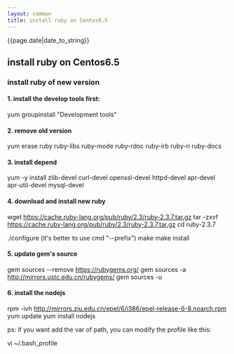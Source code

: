 ```yaml
---
layout: common
title: install ruby on Centos6.5
---
```



{{page.date|date_to_string}}


## install ruby on Centos6.5

### install ruby of new version

#### 1. install the develop tools first:

yum groupinstall "Development tools"


#### 2. remove old version

yum erase ruby ruby-libs ruby-mode ruby-rdoc ruby-irb ruby-ri ruby-docs


#### 3. install depend

yum -y install zlib-devel curl-devel openssl-devel httpd-devel apr-devel apr-util-devel mysql-devel


#### 4. download and install new ruby

wget https://cache.ruby-lang.org/pub/ruby/2.3/ruby-2.3.7.tar.gz
tar -zxvf https://cache.ruby-lang.org/pub/ruby/2.3/ruby-2.3.7.tar.gz
cd ruby-2.3.7

./configure  (it's better to use cmd "--prefix")
make
make install


#### 5. update gem's source

gem sources --remove https://rubygems.org/
gem sources -a http://mirrors.ustc.edu.cn/rubygems/
gem sources -u


#### 6. install the nodejs

rpm -ivh http://mirrors.zju.edu.cn/epel/6/i386/epel-release-6-8.noarch.rpm
yum update
yum install nodejs


ps:
if you want add the var of path, you can modify the profile like this:

vi ~/.bash_profile 
